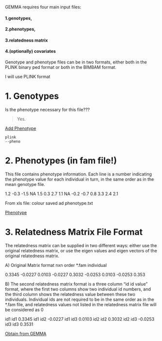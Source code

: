 GEMMA requires four main input files:

#### 1.genotypes, 
#### 2.phenotypes, 
#### 3.relatedness matrix 
#### 4.(optionally) covariates

Genotype and phenotype files can be in two formats, either both in the
PLINK binary ped format or both in the BIMBAM format.

I will use PLINK format


# 1. Genotypes

Is the phenotype necessary for this file??? 

> Yes.

[Add Phenotype](03.InputGenoPheno.md)

```
plink
--pheno 
```

# 2. Phenotypes (in fam file!)
This file contains phenotype information. Each line is a number indicating the phenotype value for
each individual in turn, in the same order as in the mean genotype file.

1.2 -0.3 -1.5
NA 1.5 0.3
2.7 1.1 NA
-0.2 -0.7 0.8
3.3 2.4 2.1

From xls file: colour saved ad phenotype.txt 

[Phenotype](03.InputGenoPheno.md)

# 3. Relatedness Matrix File Format
   
The relatedness matrix can be supplied in two different ways:
either use the original relatedness matrix, or use the eigen values and eigen vectors of the original
relatedness matrix.

A) Original Matrix format
nxn order *.fam individual

0.3345 -0.0227 0.0103
-0.0227 0.3032 -0.0253
0.0103 -0.0253 0.353


B) The second relatedness matrix format is a three column “id id value” format, where the first two
columns show two individual id numbers, and the third column shows the relatedness value between
these two individuals. Individual ids are not required to be in the same order as in the *.fam file,
and relatedness values not listed in the relatedness matrix file will be considered as 0

id1 id1 0.3345
id1 id2 -0.0227
id1 id3 0.0103
id2 id2 0.3032
id2 id3 -0.0253
id3 id3 0.3531

[Obtain from GEMMA](04.InputRelatedMatrix.md)

